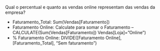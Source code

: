 Qual o percentual e quanto as vendas online representam das vendas da empresa?
- Faturamento_Total: Sum(Vendas[Faturamento])
- Faturamento Online: Calculate para somar o Faturamento – CALCULATE(Sum(Vendas[Faturamento]) Vendas[Loja]=”Online”)
- % Faturamento Online: DIVIDE([Faturamento Online], [Faturamento_Total], “Sem faturamento”)
